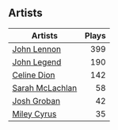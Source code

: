 ## Artists
Artists | Plays 
----- | -----: 
[John Lennon](/artists/john-lennon-972) | 399
[John Legend](/artists/john-legend-36643) | 190
[Celine Dion](/artists/celine-dion-39068) | 142
[Sarah McLachlan](/artists/sarah-mclachlan-89556) | 58
[Josh Groban](/artists/josh-groban-58260) | 42
[Miley Cyrus](/artists/miley-cyrus-42281) | 35

